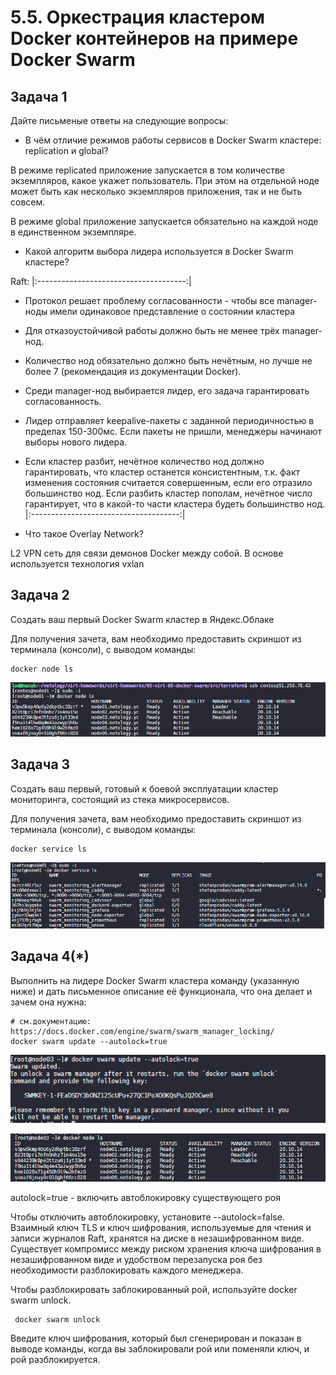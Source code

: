 #  5.5. Оркестрация кластером Docker контейнеров на примере Docker Swarm

## Задача 1

Дайте письменые ответы на следующие вопросы:

- В чём отличие режимов работы сервисов в Docker Swarm кластере: replication и global?

В режиме replicated приложение запускается в том количестве экземпляров, какое укажет пользователь. 
При этом на отдельной ноде может быть как несколько экземпляров приложения, так и не быть совсем.

В режиме global приложение запускается обязательно на каждой ноде в единственном экземпляре.

- Какой алгоритм выбора лидера используется в Docker Swarm кластере?

Raft:
   |:-------------------------------------:|
   - Протокол решает проблему согласованности - чтобы все manager-ноды имели одинаковое представление о состоянии кластера
   - Для отказоустойчивой работы должно быть не менее трёх manager-нод.
   - Количество нод обязательно должно быть нечётным, но лучше не более 7 (рекомендация из документации Docker).
   - Среди manager-нод выбирается лидер, его задача гарантировать согласованность.
   - Лидер отправляет keepalive-пакеты с заданной периодичностью в пределах 150-300мс. 
   Если пакеты не пришли, менеджеры начинают выборы нового лидера.
   - Если кластер разбит, нечётное количество нод должно гарантировать, что кластер останется консистентным, 
   т.к. факт изменения состояния считается совершенным, если его отразило большинство нод. Если разбить кластер пополам,
   нечётное число гарантирует, что в какой-то части кластера будеть большинство нод.
   |:-------------------------------------:|

- Что такое Overlay Network?

L2 VPN сеть для связи демонов Docker между собой. В основе используется технология vxlan

## Задача 2

Создать ваш первый Docker Swarm кластер в Яндекс.Облаке

Для получения зачета, вам необходимо предоставить скриншот из терминала (консоли), с выводом команды:

```
docker node ls
```
<p align="center">
  <img src="./pic/5.5.2.png">
</p>

## Задача 3

Создать ваш первый, готовый к боевой эксплуатации кластер мониторинга, состоящий из стека микросервисов.

Для получения зачета, вам необходимо предоставить скриншот из терминала (консоли), с выводом команды:

```
docker service ls
```
<p align="center">
  <img src="./pic/5.5.3.png">
</p>

## Задача 4(*)

Выполнить на лидере Docker Swarm кластера команду (указанную ниже) и дать письменное описание её функционала, 
что она делает и зачем она нужна:

```
# см.документацию: https://docs.docker.com/engine/swarm/swarm_manager_locking/
docker swarm update --autolock=true
```
<p align="left">
  <img src="./pic/5.5.4.1.png">
</p>

<p align="left">
  <img src="./pic/5.5.4.2.png">
</p>

autolock=true - включить автоблокировку существующего роя

Чтобы отключить автоблокировку, установите --autolock=false. Взаимный ключ TLS и ключ шифрования, 
используемые для чтения и записи журналов Raft, хранятся на диске в незашифрованном виде. Существует компромисс 
между риском хранения ключа шифрования в незашифрованном виде и удобством перезапуска роя без необходимости 
разблокировать каждого менеджера.

Чтобы разблокировать заблокированный рой, используйте docker swarm unlock.

```
 docker swarm unlock
```

Введите ключ шифрования, который был сгенерирован и показан в выводе команды, когда вы заблокировали рой или поменяли ключ, 
и рой разблокируется.
